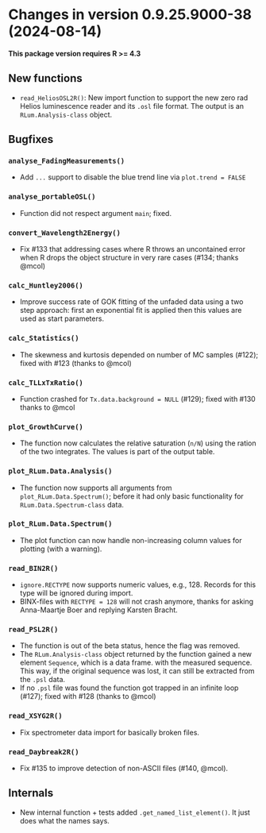 




<!-- NEWS.md was auto-generated by NEWS.Rmd. Please DO NOT edit by hand!-->

# Changes in version 0.9.25.9000-38 (2024-08-14)

**This package version requires R \>= 4.3**

## New functions

- `read_HeliosOSL2R()`: New import function to support the new zero rad
  Helios luminescence reader and its `.osl` file format. The output is
  an `RLum.Analysis-class` object.

## Bugfixes

### `analyse_FadingMeasurements()`

- Add `...` support to disable the blue trend line via
  `plot.trend = FALSE`

### `analyse_portableOSL()`

- Function did not respect argument `main`; fixed.

### `convert_Wavelength2Energy()`

- Fix \#133 that addressing cases where R throws an uncontained error
  when R drops the object structure in very rare cases (#134; thanks
  @mcol)

### `calc_Huntley2006()`

- Improve success rate of GOK fitting of the unfaded data using a two
  step approach: first an exponential fit is applied then this values
  are used as start parameters.

### `calc_Statistics()`

- The skewness and kurtosis depended on number of MC samples (#122);
  fixed with \#123 (thanks to @mcol)

### `calc_TLLxTxRatio()`

- Function crashed for `Tx.data.background = NULL` (#129); fixed with
  \#130 thanks to @mcol

### `plot_GrowthCurve()`

- The function now calculates the relative saturation (`n/N`) using the
  ration of the two integrates. The values is part of the output table.

### `plot_RLum.Data.Analysis()`

- The function now supports all arguments from
  `plot_RLum.Data.Spectrum()`; before it had only basic functionality
  for `RLum.Data.Spectrum-class` data.

### `plot_RLum.Data.Spectrum()`

- The plot function can now handle non-increasing column values for
  plotting (with a warning).

### `read_BIN2R()`

- `ignore.RECTYPE` now supports numeric values, e.g., 128. Records for
  this type will be ignored during import.
- BINX-files with `RECTYPE = 128` will not crash anymore, thanks for
  asking Anna-Maartje Boer and replying Karsten Bracht.

### `read_PSL2R()`

- The function is out of the beta status, hence the flag was removed.
- The `RLum.Analysis-class` object returned by the function gained a new
  element `Sequence`, which is a data frame. with the measured sequence.
  This way, if the original sequence was lost, it can still be extracted
  from the `.psl` data.
- If no `.psl` file was found the function got trapped in an infinite
  loop (#127); fixed with \#128 (thanks to @mcol)

### `read_XSYG2R()`

- Fix spectrometer data import for basically broken files.

### `read_Daybreak2R()`

- Fix \#135 to improve detection of non-ASCII files (#140, @mcol).

## Internals

- New internal function + tests added `.get_named_list_element()`. It
  just does what the names says.

